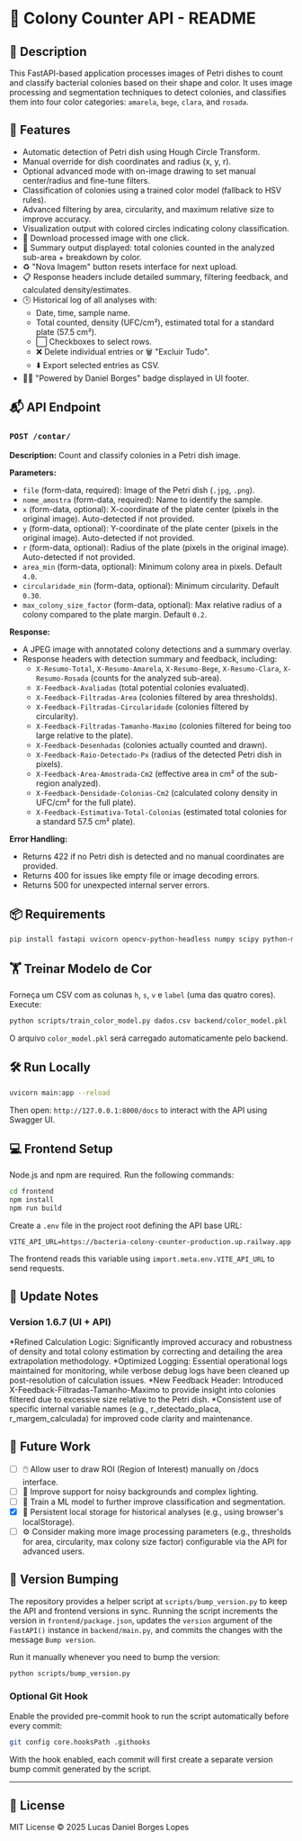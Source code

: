 # 🧫 Colony Counter API - README

## 📄 Description

This FastAPI-based application processes images of Petri dishes to count and classify bacterial colonies based on their shape and color. It uses image processing and segmentation techniques to detect colonies, and classifies them into four color categories: `amarela`, `bege`, `clara`, and `rosada`.

## 🚀 Features

* Automatic detection of Petri dish using Hough Circle Transform.
* Manual override for dish coordinates and radius (x, y, r).
* Optional advanced mode with on-image drawing to set manual center/radius and fine-tune filters.
* Classification of colonies using a trained color model (fallback to HSV rules).
* Advanced filtering by area, circularity, and maximum relative size to improve accuracy.
* Visualization output with colored circles indicating colony classification.
* 🔽 Download processed image with one click.
* 🧮 Summary output displayed: total colonies counted in the analyzed sub-area + breakdown by color.
* ♻️ "Nova Imagem" button resets interface for next upload.
* 📋 Response headers include detailed summary, filtering feedback, and calculated density/estimates.
* 🕒 Historical log of all analyses with:
    * Date, time, sample name.
    * Total counted, density (UFC/cm²), estimated total for a standard plate (57.5 cm²).
    * ⬜ Checkboxes to select rows.
    * ❌ Delete individual entries or 🗑️ "Excluir Tudo".
    * ⬇️ Export selected entries as CSV.
* 👨‍🔬 "Powered by Daniel Borges" badge displayed in UI footer.

## 📬 API Endpoint

### `POST /contar/`

**Description:** Count and classify colonies in a Petri dish image.

**Parameters:**

* `file` (form-data, required): Image of the Petri dish (`.jpg`, `.png`).
* `nome_amostra` (form-data, required): Name to identify the sample.
* `x` (form-data, optional): X-coordinate of the plate center (pixels in the original image). Auto-detected if not provided.
* `y` (form-data, optional): Y-coordinate of the plate center (pixels in the original image). Auto-detected if not provided.
* `r` (form-data, optional): Radius of the plate (pixels in the original image). Auto-detected if not provided.
* `area_min` (form-data, optional): Minimum colony area in pixels. Default `4.0`.
* `circularidade_min` (form-data, optional): Minimum circularity. Default `0.30`.
* `max_colony_size_factor` (form-data, optional): Max relative radius of a colony compared to the plate margin. Default `0.2`.

**Response:**

* A JPEG image with annotated colony detections and a summary overlay.
* Response headers with detection summary and feedback, including:
    * `X-Resumo-Total`, `X-Resumo-Amarela`, `X-Resumo-Bege`, `X-Resumo-Clara`, `X-Resumo-Rosada` (counts for the analyzed sub-area).
    * `X-Feedback-Avaliadas` (total potential colonies evaluated).
    * `X-Feedback-Filtradas-Area` (colonies filtered by area thresholds).
    * `X-Feedback-Filtradas-Circularidade` (colonies filtered by circularity).
    * `X-Feedback-Filtradas-Tamanho-Maximo` (colonies filtered for being too large relative to the plate).
    * `X-Feedback-Desenhadas` (colonies actually counted and drawn).
    * `X-Feedback-Raio-Detectado-Px` (radius of the detected Petri dish in pixels).
    * `X-Feedback-Area-Amostrada-Cm2` (effective area in cm² of the sub-region analyzed).
    * `X-Feedback-Densidade-Colonias-Cm2` (calculated colony density in UFC/cm² for the full plate).
    * `X-Feedback-Estimativa-Total-Colonias` (estimated total colonies for a standard 57.5 cm² plate).

**Error Handling:**

* Returns 422 if no Petri dish is detected and no manual coordinates are provided.
* Returns 400 for issues like empty file or image decoding errors.
* Returns 500 for unexpected internal server errors.

## 📦 Requirements

```bash
pip install fastapi uvicorn opencv-python-headless numpy scipy python-multipart pandas scikit-learn joblib
```

## 🏋️ Treinar Modelo de Cor

Forneça um CSV com as colunas `h`, `s`, `v` e `label` (uma das quatro cores).
Execute:

```bash
python scripts/train_color_model.py dados.csv backend/color_model.pkl
```

O arquivo `color_model.pkl` será carregado automaticamente pelo backend.

## 🛠️ Run Locally

```bash
uvicorn main:app --reload
```

Then open: `http://127.0.0.1:8000/docs` to interact with the API using Swagger UI.

## 💻 Frontend Setup

Node.js and npm are required. Run the following commands:

```bash
cd frontend
npm install
npm run build
```

Create a `.env` file in the project root defining the API base URL:

```
VITE_API_URL=https://bacteria-colony-counter-production.up.railway.app
```

The frontend reads this variable using `import.meta.env.VITE_API_URL` to send requests.


## 📌 Update Notes

### Version 1.6.7 (UI + API)

*Refined Calculation Logic: Significantly improved accuracy and robustness of density and total colony estimation by correcting and detailing the area extrapolation methodology.
*Optimized Logging: Essential operational logs maintained for monitoring, while verbose debug logs have been cleaned up post-resolution of calculation issues.
*New Feedback Header: Introduced X-Feedback-Filtradas-Tamanho-Maximo to provide insight into colonies filtered due to excessive size relative to the Petri dish.
*Consistent use of specific internal variable names (e.g., r_detectado_placa, r_margem_calculada) for improved code clarity and maintenance.

## 🔮 Future Work

* [ ] 🖱️ Allow user to draw ROI (Region of Interest) manually on /docs interface.
* [ ] 🌈 Improve support for noisy backgrounds and complex lighting.
* [ ] 🤖 Train a ML model to further improve classification and segmentation.
* [x] 💾 Persistent local storage for historical analyses (e.g., using browser's localStorage).
* [ ] ⚙️ Consider making more image processing parameters (e.g., thresholds for area, circularity, max colony size factor) configurable via the API for advanced users.

## 🔄 Version Bumping

The repository provides a helper script at `scripts/bump_version.py` to keep the
API and frontend versions in sync. Running the script increments the version in
`frontend/package.json`, updates the `version` argument of the `FastAPI()`
instance in `backend/main.py`, and commits the changes with the message
`Bump version`.

Run it manually whenever you need to bump the version:

```bash
python scripts/bump_version.py
```

### Optional Git Hook

Enable the provided pre-commit hook to run the script automatically before every
commit:

```bash
git config core.hooksPath .githooks
```

With the hook enabled, each commit will first create a separate version bump
commit generated by the script.

---

## 📄 License

MIT License © 2025 Lucas Daniel Borges Lopes
